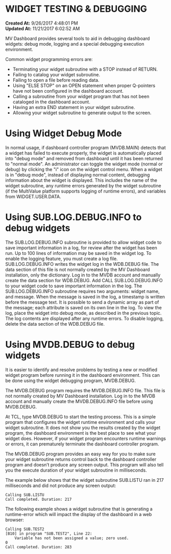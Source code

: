 # WIDGET TESTING & DEBUGGING

**Created At:** 9/26/2017 4:48:01 PM  
**Updated At:** 11/21/2017 6:02:52 AM  


MV Dashboard provides several tools to aid in debugging dashboard widgets: debug mode, logging and a special debugging execution environment.

Common widget programming errors are:

- Terminating your widget subroutine with a STOP instead of RETURN.
- Failing to catalog your widget subroutine.
- Failing to open a file before reading data.
- Using "ELSE STOP" on an OPEN statement when proper Q-pointers have not been configured in the dashboard account.
- Calling a subroutine from your widget program that has not been cataloged in the dashboard account.
- Having an extra END statement in your widget subroutine.
- Allowing your widget subroutine to generate output to the screen.


# Using Widget Debug Mode

In normal usage, if dashboard controller program (MVDB.MAIN) detects that a widget has failed to execute properly, the widget is automatically placed into "debug mode" and removed from dashboard until it has been returned to "normal mode". An administrator can toggle the widget mode (normal or debug) by clicking the "i" icon on the widget control menu. When a widget is in "debug mode", instead of displaying normal content, debugging information about the widget is displayed. This includes the name of the widget subroutine, any runtime errors generated by the widget subroutine (if the MultiValue platform supports logging of runtime errors), and variables from WIDGET.USER.DATA.

# Using SUB.LOG.DEBUG.INFO to debug widgets

The SUB.LOG.DEBUG.INFO subroutine is provided to allow widget code to save important information in a log, for review after the widget has been run. Up to 100 lines of information may be saved in the widget log. To enable the logging feature, you must create a log file. SUB.LOG.DEBUG.INFO writes the widget log in the WDB.DEBUG file. The data section of this file is not normally created by the MV Dashboard installation, only the dictionary. Log in to the MVDB account and manually create the data section for WDB.DEBUG. Add CALL SUB.LOG.DEBUG.INFO to your widget code to save important information in the log. The SUB.LOG.DEBUG.INFO subroutine requires two arguments: widget name, and message. When the message is saved in the log, a timestamp is written before the message text. It is possible to send a dynamic array as part of the message; each attribute is saved on its own line in the log. To view the log, place the widget into debug mode, as described in the previous topic. The log contents are displayed after any runtime errors. To disable logging, delete the data section of the WDB.DEBUG file.

# Using MVDB.DEBUG to debug widgets

It is easier to identify and resolve problems by testing a new or modified widget program before running it in the dashboard environment. This can be done using the widget debugging program, MVDB.DEBUG.

The MVDB.DEBUG program requires the MVDB.DEBUG.INFO file. This file is not normally created by MV Dashboard installation. Log in to the MVDB account and manually create the MVDB.DEBUG.INFO file before using MVDB.DEBUG.

At TCL, type MVDB.DEBUG to start the testing process. This is a simple program that configures the widget runtime environment and calls your widget subroutine. It does not show you the results created by the widget program, the dashboard environment is the best place to see what your widget does. However, if your widget program encounters runtime warnings or errors, it can prematurely terminate the dashboard controller program.

The MVDB.DEBUG program provides an easy way for you to make sure your widget subroutine returns control back to the dashboard controller program and doesn’t produce any screen output. This program will also tell you the execute duration of your widget subroutine in milliseconds.

The example below shows that the widget subroutine SUB.LISTU ran in 217 milliseconds and did not produce any screen output:

```
Calling SUB.LISTU 
Call completed. Duration: 217
```

The following example shows a widget subroutine that is generating a runtime-error which will impact the display of the dashboard in a web browser:

```
Calling SUB.TEST2 
[B10] in program "SUB.TEST2", Line 22: 
    Variable has not been assigned a value; zero used. 
0 
Call completed. Duration: 283
```
